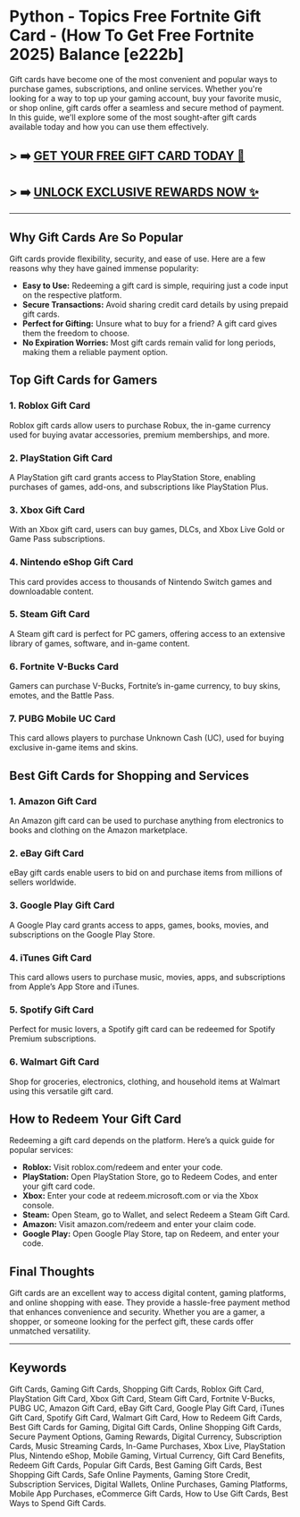 # Python - Topics Free Fortnite Gift Card - (How To Get Free Fortnite 2025) Balance [e222b]

Gift cards have become one of the most convenient and popular ways to purchase games, subscriptions, and online services. Whether you're looking for a way to top up your gaming account, buy your favorite music, or shop online, gift cards offer a seamless and secure method of payment. In this guide, we'll explore some of the most sought-after gift cards available today and how you can use them effectively.

## > ➡️ [GET YOUR FREE GIFT CARD TODAY 🎁](https://www.apkhub.site/)  
## > ➡️ [UNLOCK EXCLUSIVE REWARDS NOW ✨](https://www.apkhub.site/)  

------------
## Why Gift Cards Are So Popular

Gift cards provide flexibility, security, and ease of use. Here are a few reasons why they have gained immense popularity:
- **Easy to Use:** Redeeming a gift card is simple, requiring just a code input on the respective platform.
- **Secure Transactions:** Avoid sharing credit card details by using prepaid gift cards.
- **Perfect for Gifting:** Unsure what to buy for a friend? A gift card gives them the freedom to choose.
- **No Expiration Worries:** Most gift cards remain valid for long periods, making them a reliable payment option.

## Top Gift Cards for Gamers

### 1. **Roblox Gift Card**
Roblox gift cards allow users to purchase Robux, the in-game currency used for buying avatar accessories, premium memberships, and more.

### 2. **PlayStation Gift Card**
A PlayStation gift card grants access to PlayStation Store, enabling purchases of games, add-ons, and subscriptions like PlayStation Plus.

### 3. **Xbox Gift Card**
With an Xbox gift card, users can buy games, DLCs, and Xbox Live Gold or Game Pass subscriptions.

### 4. **Nintendo eShop Gift Card**
This card provides access to thousands of Nintendo Switch games and downloadable content.

### 5. **Steam Gift Card**
A Steam gift card is perfect for PC gamers, offering access to an extensive library of games, software, and in-game content.

### 6. **Fortnite V-Bucks Card**
Gamers can purchase V-Bucks, Fortnite’s in-game currency, to buy skins, emotes, and the Battle Pass.

### 7. **PUBG Mobile UC Card**
This card allows players to purchase Unknown Cash (UC), used for buying exclusive in-game items and skins.

## Best Gift Cards for Shopping and Services

### 1. **Amazon Gift Card**
An Amazon gift card can be used to purchase anything from electronics to books and clothing on the Amazon marketplace.

### 2. **eBay Gift Card**
eBay gift cards enable users to bid on and purchase items from millions of sellers worldwide.

### 3. **Google Play Gift Card**
A Google Play card grants access to apps, games, books, movies, and subscriptions on the Google Play Store.

### 4. **iTunes Gift Card**
This card allows users to purchase music, movies, apps, and subscriptions from Apple’s App Store and iTunes.

### 5. **Spotify Gift Card**
Perfect for music lovers, a Spotify gift card can be redeemed for Spotify Premium subscriptions.

### 6. **Walmart Gift Card**
Shop for groceries, electronics, clothing, and household items at Walmart using this versatile gift card.

## How to Redeem Your Gift Card

Redeeming a gift card depends on the platform. Here’s a quick guide for popular services:

- **Roblox:** Visit roblox.com/redeem and enter your code.
- **PlayStation:** Open PlayStation Store, go to Redeem Codes, and enter your gift card code.
- **Xbox:** Enter your code at redeem.microsoft.com or via the Xbox console.
- **Steam:** Open Steam, go to Wallet, and select Redeem a Steam Gift Card.
- **Amazon:** Visit amazon.com/redeem and enter your claim code.
- **Google Play:** Open Google Play Store, tap on Redeem, and enter your code.

## Final Thoughts

Gift cards are an excellent way to access digital content, gaming platforms, and online shopping with ease. They provide a hassle-free payment method that enhances convenience and security. Whether you are a gamer, a shopper, or someone looking for the perfect gift, these cards offer unmatched versatility.

---

## Keywords
Gift Cards, Gaming Gift Cards, Shopping Gift Cards, Roblox Gift Card, PlayStation Gift Card, Xbox Gift Card, Steam Gift Card, Fortnite V-Bucks, PUBG UC, Amazon Gift Card, eBay Gift Card, Google Play Gift Card, iTunes Gift Card, Spotify Gift Card, Walmart Gift Card, How to Redeem Gift Cards, Best Gift Cards for Gaming, Digital Gift Cards, Online Shopping Gift Cards, Secure Payment Options, Gaming Rewards, Digital Currency, Subscription Cards, Music Streaming Cards, In-Game Purchases, Xbox Live, PlayStation Plus, Nintendo eShop, Mobile Gaming, Virtual Currency, Gift Card Benefits, Redeem Gift Cards, Popular Gift Cards, Best Gaming Gift Cards, Best Shopping Gift Cards, Safe Online Payments, Gaming Store Credit, Subscription Services, Digital Wallets, Online Purchases, Gaming Platforms, Mobile App Purchases, eCommerce Gift Cards, How to Use Gift Cards, Best Ways to Spend Gift Cards.


